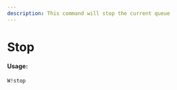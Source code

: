 ```yaml
---
description: This command will stop the current queue
---
```


# Stop

#### Usage:

```text
W!stop
```

